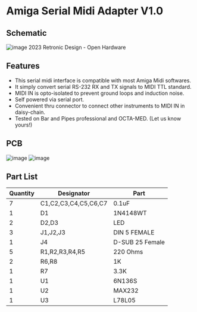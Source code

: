 # Amiga Serial Midi Adapter V1.0
## Schematic
![image](https://user-images.githubusercontent.com/18539931/230120857-435ea8d5-c045-4a0c-8606-bf8dbc03c01f.png)
2023 Retronic Design - Open Hardware

## Features
- This serial midi interface is compatible with most Amiga Midi softwares.
- It simply convert serial RS-232 RX and TX signals to MIDI TTL standard.
- MIDI IN is opto-isolated to prevent ground loops and induction noise.
- Self powered via serial port.
- Convenient thru connector to connect other instruments to MIDI IN in daisy-chain.
- Tested on Bar and Pipes professional and OCTA-MED. (Let us know yours!)

## PCB
![image](https://user-images.githubusercontent.com/18539931/230123170-9f0f4397-d43f-4cb7-9e8f-0efe7e306aee.png)
![image](https://user-images.githubusercontent.com/18539931/230123259-15924402-458f-4059-888e-28afcf516e82.png)

## Part List

| Quantity | Designator | Part |
| --- | --- | --- |
| 7 |	C1,C2,C3,C4,C5,C6,C7|	0.1uF |
| 1 |	D1 | 1N4148WT |
| 2 |	D2,D3 | LED |
| 3 |	J1,J2,J3 | DIN 5 FEMALE |
| 1 |	J4 | D-SUB 25 Female |
| 5 |	R1,R2,R3,R4,R5 | 220 Ohms |
| 2 |	R6,R8 | 1K |
| 1 |	R7 | 3.3K |
| 1 |	U1 | 6N136S |
| 1 |	U2 | MAX232 |
| 1 |	U3 | L78L05 |
